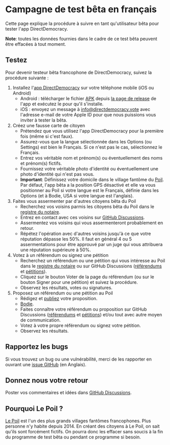 # Campagne de test bêta en français

Cette page explique la procédure à suivre en tant qu'utilisateur bêta pour tester l'app DirectDemocracy.

**Note**: toutes les données fournies dans le cadre de ce test bêta peuvent être effacées à tout moment.

## Testez

Pour devenir testeur bêta francophone de DirectDemocracy, suivez la procédure suivante :

1. Installez l'[app DirectDemocracy](https://app.directdemocracy.vote) sur votre téléphone mobile (iOS ou Android)
   - Android : télécharger le fichier [APK](https://github.com/directdemocracy-vote/app/releases/download/2.0.54/directdemocracy-2.0.54.apk) depuis [la page de release](https://github.com/directdemocracy-vote/app/releases) de l'app et exécutez le pour qu'il s'installe.
   - iOS : envoyez un message à [info@directdemocracy.vote](mailto:info@directdemocracy.vote) avec l'adresse e-mail de votre Apple ID pour que nous puissions vous inviter à tester la bêta.
3. Créez une fausse carte de citoyen
   - Prétendez que vous utilisez l'app DirectDemocracy pour la première fois (même si c'est faux).
   - Assurez-vous que la langue sélectionnée dans les Options (ou Settings) est bien le Français. Si ce n'est pas le cas, sélectionnez le Français.
   - Entrez vos véritable nom et prénom(s) ou éventuellement des noms et prénom(s) fictifs.
   - Fournissez votre véritable photo d'identité ou éventuellement une photo d'identité qui n'est pas vous.
   - **Important**: Définissez votre domicile dans le village fantôme du [Poil](https://nominatim.openstreetmap.org/ui/details.html?osmtype=R&osmid=6834621&class=boundary). Par défaut, l'app bêta a la position GPS désactivé et elle va vous positionner au Poil si votre langue est le Français, définie dans les Options (et à Bodie, USA si votre langue est l'anglais).
4. Faites vous assermenter par d'autres citoyens bêta du Poil
   - Recherchez vos voisins parmis les citoyens bêta du Poil dans le [registre du notaire](https://notary.directdemocracy.vote?latitude=43.9371&longitude=6.2847).
   - Entrez en contact avec ces voisins sur [GitHub Discussions](https://github.com/directdemocracy-vote/www/discussions/categories/assermentations).
   - Assermentez vos voisins qui vous assermenteront probablement en retour.
   - Répétez l'opération avec d'autres voisins jusqu'à ce que votre réputation dépasse les 50%. Il faut en général 4 ou 5 assermentations pour être approuvé par un juge qui vous attribuera une réputation supérieure à 50%.
5. Votez à un référendum ou signez une pétition
   - Recherchez un référendum ou une pétition qui vous intéresse au Poil dans le [registre du notaire](https://notary.directdemocracy.vote?tab=proposals&latitude=43.9371&longitude=6.2847) ou sur GitHub Discussions ([référendums](https://github.com/directdemocracy-vote/www/discussions/categories/r%C3%A9f%C3%A9rendums-fran%C3%A7ais) et [pétitions](https://github.com/directdemocracy-vote/www/discussions/categories/p%C3%A9titions-fran%C3%A7ais)).
   - Cliquez sur le bouton Voter de la page du référendum (ou sur le bouton Signer pour une pétition) et suivez la procédure.
   - Observez les résultats, votes ou signatures.
6. Proposez un référendum ou une pétition au Poil
   - Rédigez et [publiez](https://judge.directdemocracy.vote/propose.html?latitude=43.9371&longitude=6.2847) votre proposition.
   - [Bodie](https://judge.directdemocracy.vote/propose.html?latitude=38.2115&longitude=-119.0126).
   - Faites connaître votre référendum ou proposition sur GitHub Discussions ([référendums](https://github.com/directdemocracy-vote/www/discussions/categories/r%C3%A9f%C3%A9rendums-fran%C3%A7ais) et [pétitions](https://github.com/directdemocracy-vote/www/discussions/categories/p%C3%A9titions-fran%C3%A7ais)) et/ou tout avec autre moyen de communication.
   - Votez à votre propre référendum ou signez votre pétition.
   - Observez les résultats.

## Rapportez les bugs

Si vous trouvez un bug ou une vulnérabilité, merci de les rapporter en ouvrant une [issue GitHub](https://github.com/directdemocracy-vote/www/issues/new) (en Anglais).

## Donnez nous votre retour

Poster vos commentaires et idées dans [GitHub Discussions](https://github.com/directdemocracy-vote/www/discussions/categories/discussions-sur-le-test-b%C3%AAta).

## Pourquoi Le Poil ?

[Le Poil](https://fr.wikipedia.org/wiki/Le_Poil) est l'un des plus grands villages fantômes francophones. Plus personne n'y habite depuis 2014. En créant des citoyens à Le Poil, on sait qu'ils sont forcément fictifs. On pourra donc les effacer sans soucis à la fin du programme de test bêta ou pendant ce programme si besoin.


